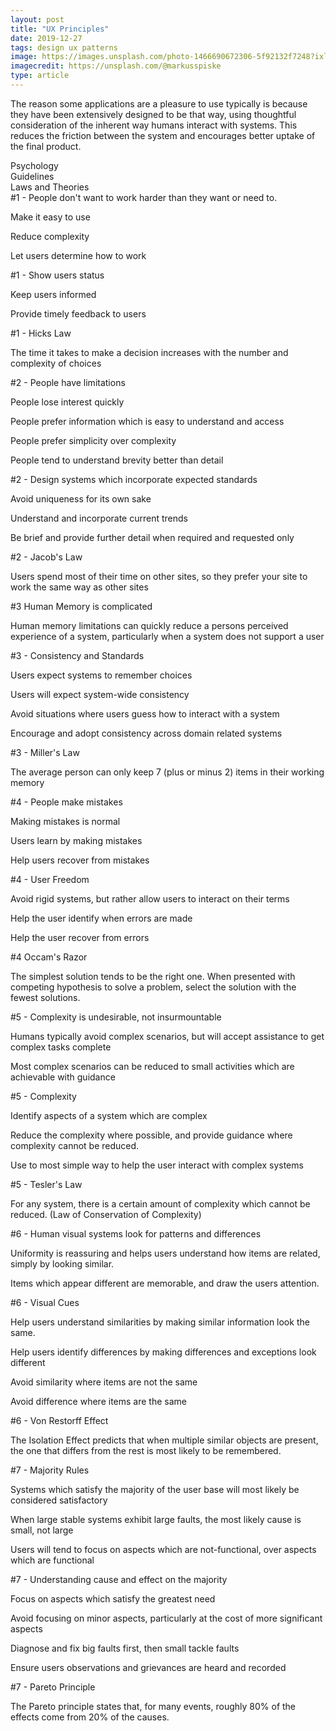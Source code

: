 ```yaml
---
layout: post
title: "UX Principles"
date: 2019-12-27
tags: design ux patterns
image: https://images.unsplash.com/photo-1466690672306-5f92132f7248?ixlib=rb-1.2.1&ixid=eyJhcHBfaWQiOjEyMDd9&auto=format&fit=crop&w=500&q=60
imagecredit: https://unsplash.com/@markusspiske
type: article
---
```

The reason some applications are a pleasure to use typically is because they have been extensively designed to be that way, using thoughtful consideration of the inherent way humans interact with systems.  This reduces the friction between the system and encourages better uptake of the final product.

<div class="row">

<div class="col-4">
<div class="card text-white bg-success mb-3" >
  <div class="card-header">Psychology</div>
</div>
</div>

<div class="col-4">
<div class="card text-white bg-warning mb-3" >
  <div class="card-header">Guidelines</div>
</div>
</div>

<div class="col-4">
<div class="card text-white bg-danger mb-3" >
  <div class="card-header">Laws and Theories</div>
</div>
</div>

<div class="col-4">
    <div class="card border border-success mb-3">
        <div class="card-header">
            #1 - People don't want to work harder than they want or need to.
        </div>
        <div class="card-body">
            <p class="card-text">Make it easy to use</p>
            <p class="card-text">Reduce complexity</p>
            <p class="card-text">Let users determine how to work</p>
        </div>
    </div>
</div>

<div class="col-4">
    <div class="card border border-warning mb-3">
        <div class="card-header">
            #1 - Show users status
        </div>
        <div class="card-body">
            <p class="card-text">Keep users informed</p>
            <p class="card-text">Provide timely feedback to users</p>
        </div>
    </div>
</div>

<div class="col-4">
    <div class="card border border-danger mb-3">
        <div class="card-header">
            #1 - Hicks Law
        </div>
        <div class="card-body">
            <p class="card-text">The time it takes to make a decision increases with the number and complexity of choices</p>
        </div>
    </div>
</div>

<div class="col-4">
    <div class="card border border-success mb-3">
        <div class="card-header">
            #2 - People have limitations
        </div>
        <div class="card-body">
            <p class="card-text">People lose interest quickly</p>
            <p class="card-text">People prefer information which is easy to understand and access</p>
            <p class="card-text">People prefer simplicity over complexity</p>
            <p class="card-text">People tend to understand brevity better than detail</p>
        </div>
    </div>
</div>

<div class="col-4">
    <div class="card border border-warning mb-3">
        <div class="card-header">
            #2 - Design systems which incorporate expected standards
        </div>
        <div class="card-body">
            <p class="card-text">Avoid uniqueness for its own sake</p>
            <p class="card-text">Understand and incorporate current trends</p>
            <p class="card-text">Be brief and provide further detail when required and requested only</p>
        </div>
    </div>
</div>

<div class="col-4">
    <div class="card border border-danger mb-3">
        <div class="card-header">
            #2 - Jacob's Law
        </div>
        <div class="card-body">
            <p class="card-text">Users spend most of their time on other sites, so they prefer your site to work the same way as other sites</p>
        </div>
    </div>
</div>

<div class="col-4">
    <div class="card border border-success mb-3">
        <div class="card-header">
            #3 Human Memory is complicated
        </div>
        <div class="card-body">
            <p class="card-text">Human memory limitations can quickly reduce a persons perceived experience of a system, particularly when a system does not support a user</p>
        </div>
    </div>
</div>


<div class="col-4">
    <div class="card border border-warning mb-3">
        <div class="card-header">
            #3 - Consistency and Standards
        </div>
        <div class="card-body">
            <p class="card-text">Users expect systems to remember choices</p>
            <p class="card-text">Users will expect system-wide consistency</p>
            <p class="card-text">Avoid situations where users guess how to interact with a system</p>
            <p class="card-text">Encourage and adopt consistency across domain related systems</p>
        </div>
    </div>
</div>

<div class="col-4">
    <div class="card border border-danger mb-3">
        <div class="card-header">
            #3 - Miller's Law
        </div>
        <div class="card-body">
            <p class="card-text">The average person can only keep 7 (plus or minus 2) items in their working memory</p>
        </div>
    </div>
</div>

<div class="col-4">
    <div class="card border border-success mb-3">
        <div class="card-header">
            #4 - People make mistakes
        </div>
        <div class="card-body">
            <p class="card-text">Making mistakes is normal</p>
            <p class="card-text">Users learn by making mistakes</p>
            <p class="card-text">Help users recover from mistakes</p>
        </div>
    </div>
</div>


<div class="col-4">
    <div class="card border border-warning mb-3">
        <div class="card-header">
            #4 - User Freedom
        </div>
        <div class="card-body">
            <p class="card-text">Avoid rigid systems, but rather allow users to interact on their terms</p>
            <p class="card-text">Help the user identify when errors are made</p>
            <p class="card-text">Help the user recover from errors</p>
        </div>
    </div>
</div>

<div class="col-4">
    <div class="card border border-danger mb-3">
        <div class="card-header">
            #4 Occam's Razor
        </div>
        <div class="card-body">
            <p class="card-text">The simplest solution tends to be the right one.  When presented with competing hypothesis to solve a problem, select the solution with the fewest solutions.</p>
        </div>
    </div>
</div>

<div class="col-4">
    <div class="card border border-success mb-3">
        <div class="card-header">
            #5 - Complexity is undesirable, not insurmountable 
        </div>
        <div class="card-body">
            <p class="card-text">Humans typically avoid complex scenarios, but will accept assistance to get complex tasks complete</p>
            <p class="card-text">Most complex scenarios can be reduced to small activities which are achievable with guidance</p>
        </div>
    </div>
</div>

<div class="col-4">
    <div class="card border border-warning mb-3">
        <div class="card-header">
            #5 - Complexity
        </div>
        <div class="card-body">
            <p class="card-text">Identify aspects of a system which are complex</p>
            <p class="card-text">Reduce the complexity where possible, and provide guidance where complexity cannot be reduced.</p>
            <p class="card-text">Use to most simple way to help the user interact with complex systems</p>
        </div>
    </div>
</div>

<div class="col-4">
    <div class="card border border-danger mb-3">
        <div class="card-header">
            #5 - Tesler's Law
        </div>
        <div class="card-body">
            <p class="card-text">For any system, there is a certain amount of complexity which cannot be reduced.  (Law of Conservation of Complexity)</p>
        </div>
    </div>
</div>

<div class="col-4">
    <div class="card border border-success mb-3">
        <div class="card-header">
            #6 - Human visual systems look for patterns and differences 
        </div>
        <div class="card-body">
            <p class="card-text">Uniformity is reassuring and helps users understand how items are related, simply by looking similar.</p>
            <p class="card-text">Items which appear different are memorable, and draw the users attention.</p>
        </div>
    </div>
</div>

<div class="col-4">
    <div class="card border border-warning mb-3">
        <div class="card-header">
            #6 - Visual Cues
        </div>
        <div class="card-body">
            <p class="card-text">Help users understand similarities by making similar information look the same.</p>
            <p class="card-text">Help users identify differences by making differences and exceptions look different</p>
            <p class="card-text">Avoid similarity where items are not the same</p>
            <p class="card-text">Avoid difference where items are the same</p>
        </div>
    </div>
</div>

<div class="col-4">
    <div class="card border border-danger mb-3">
        <div class="card-header">
            #6 - Von Restorff Effect
        </div>
        <div class="card-body">
            <p class="card-text">The Isolation Effect predicts that when multiple similar objects are present, the one that differs from the rest is most likely to be remembered.</p>
        </div>
    </div>
</div>

<div class="col-4">
    <div class="card border border-success mb-3">
        <div class="card-header">
            #7 - Majority Rules
        </div>
        <div class="card-body">
            <p class="card-text">Systems which satisfy the majority of the user base will most likely be considered satisfactory</p>
            <p class="card-text">When large stable systems exhibit large faults, the most likely cause is small, not large</p>
            <p class="card-text">Users will tend to focus on aspects which are not-functional, over aspects which are functional</p>
        </div>
    </div>
</div>

<div class="col-4">
    <div class="card border border-warning mb-3">
        <div class="card-header">
            #7 - Understanding cause and effect on the majority
        </div>
        <div class="card-body">
            <p class="card-text">Focus on aspects which satisfy the greatest need</p>
            <p class="card-text">Avoid focusing on minor aspects, particularly at the cost of more significant aspects</p>
            <p class="card-text">Diagnose and fix big faults first, then small tackle faults</p>
            <p class="card-text">Ensure users observations and grievances are heard and recorded</p>
        </div>
    </div>
</div>

<div class="col-4">
    <div class="card border border-danger mb-3">
        <div class="card-header">
            #7 - Pareto Principle
        </div>
        <div class="card-body">
            <p class="card-text">The Pareto principle states that, for many events, roughly 80% of the effects come from 20% of the causes. </p>
        </div>
    </div>
</div>

</div>